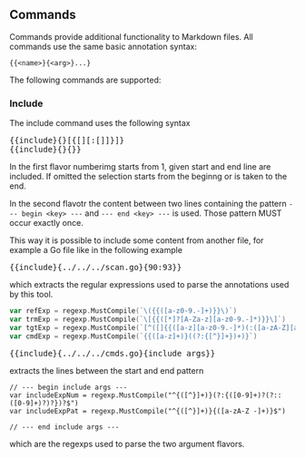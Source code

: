 ## Commands

Commands provide additional functionality to Markdown files.
All commands use the same basic annotation syntax:

```
{{<name>}{<arg>}...}
```

The following commands are supported:

### Include

The include command uses the following syntax
<pre>
{{include}{<filepath>}[{[<startline>][:[<endline>]]}]}
{{include}{<filepath>}{<key>}&rcub;
</pre>

In the first flavor numberimg starts from 1, given start and end line are included.
If omitted the selection starts from the beginng or is taken to the end.

In the second flavotr the content between two lines containing the pattern
`--- begin <key> ---` and `--- end <key> ---` is used.
Those pattern MUST occur exactly once.

This way it is possible to include some
content from another file, for example
a Go file like in the following example

<pre>
{{include}{../../../scan.go}{90:93}&rcub;
</pre>

which extracts the regular expressions used
to parse the annotations used by this tool.

```go
var refExp = regexp.MustCompile(`\({{([a-z0-9.-]+)}}\)`)
var trmExp = regexp.MustCompile(`\[{{([*]?[A-Za-z][a-z0-9.-]*)}}\]`)
var tgtExp = regexp.MustCompile(`[^([]{{([a-z][a-z0-9.-]*)(:([a-zA-Z][a-zA-Z0-9- ]+))?}}`)
var cmdExp = regexp.MustCompile(`{{([a-z]+)}((?:{[^}]+})+)}`)
```

<pre>
{{include}{../../../cmds.go}{include args}&rcub;
</pre>

extracts the lines between the start and end pattern

```
// --- begin include args ---
var includeExpNum = regexp.MustCompile("^{([^}]+)}(?:{([0-9]+)?(?::([0-9]+)?)?})?$")
var includeExpPat = regexp.MustCompile("^{([^}]+)}{([a-zA-Z -]+)}$")

// --- end include args ---
```

which are the regexps used to parse the two argument flavors.
